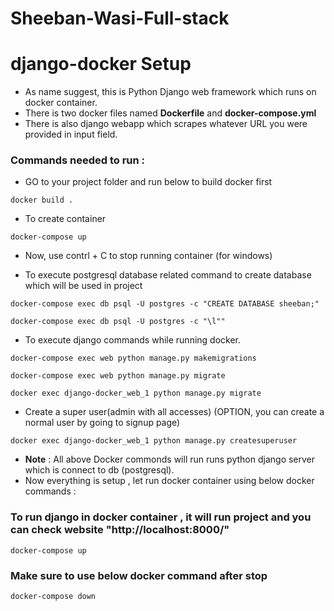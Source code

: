 # Sheeban-Wasi-Full-stack
# django-docker Setup
- As name suggest, this is Python Django web framework which runs on docker container.
- There is two docker files named **Dockerfile** and **docker-compose.yml**
- There is also django webapp which scrapes whatever URL you were provided in input field.

### Commands needed to run :
- GO to your project folder and run below to build docker first 
```
docker build .
```
- To create container
```
docker-compose up
```
- Now, use contrl + C to stop running container (for windows)

- To execute postgresql database related command to create database which will be used in project
```
docker-compose exec db psql -U postgres -c "CREATE DATABASE sheeban;"
```
```
docker-compose exec db psql -U postgres -c "\l""
```

- To execute django commands while running docker.
```
docker-compose exec web python manage.py makemigrations
```
```
docker-compose exec web python manage.py migrate
```
```
docker exec django-docker_web_1 python manage.py migrate
```
- Create a super user(admin with all accesses) (OPTION, you can create a normal user by going to signup page)
```
docker exec django-docker_web_1 python manage.py createsuperuser
```

- **Note** : All above Docker commonds will run runs python django server which is connect to db (postgresql).
- Now everything is setup , let run docker container using below docker commands :

### To run django in docker container , it will run project and you can check website "http://localhost:8000/"
```
docker-compose up
```
### Make sure to use below docker command after stop 
```
docker-compose down
```
